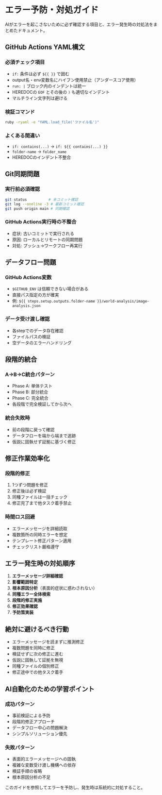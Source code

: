 # エラー予防・対処ガイド

AIがエラーを起こさないために必ず確認する項目と、エラー発生時の対処法をまとめたドキュメント。

## GitHub Actions YAML構文

### 必須チェック項目
- `if:` 条件は必ず `${{ }}` で囲む
- output名・env変数名にハイフン使用禁止（アンダースコア使用）
- `run: |` ブロック内のインデントは統一
- HEREDOCの `EOF` とその後の `)` も適切なインデント
- マルチライン文字列は避ける

### 検証コマンド
```bash
ruby -ryaml -e "YAML.load_file('ファイル名')"
```

### よくある間違い
- `if: contains(...)` → `if: ${{ contains(...) }}`
- `folder-name` → `folder_name`
- HEREDOCのインデント不整合

## Git同期問題

### 実行前必須確認
```bash
git status          # 未コミット確認
git log --oneline -3 # 最新コミット確認
git push origin main # 同期確認
```

### GitHub Actions実行時の不整合
- 症状: 古いコミットで実行される
- 原因: ローカルとリモートの同期問題
- 対処: プッシュ→ワークフロー再実行

## データフロー問題

### GitHub Actions変数
- `$GITHUB_ENV` は信頼できない場合がある
- 直接パス指定の方が確実
- 例: `${{ steps.setup.outputs.folder-name }}/world-analysis/image-analysis.json`

### データ受け渡し確認
- 各stepでのデータ存在確認
- ファイルパスの検証
- 空データのエラーハンドリング

## 段階的統合

### A→B→C統合パターン
- Phase A: 単体テスト
- Phase B: 部分統合
- Phase C: 完全統合
- 各段階で完全検証してから次へ

### 統合失敗時
- 前の段階に戻って確認
- データフローを端から端まで追跡
- 仮説に固執せず証拠に基づく修正

## 修正作業効率化

### 段階的修正
1. 1つずつ問題を修正
2. 修正後は必ず検証
3. 同種ファイルは一括チェック
4. 修正完了まで他タスク着手禁止

### 時間ロス回避
- エラーメッセージを詳細読取
- 複数箇所の同時エラーを想定
- テンプレート修正パターン適用
- チェックリスト厳格遵守

## エラー発生時の対処順序

1. **エラーメッセージ詳細確認**
2. **影響範囲特定**
3. **根本原因分析**（表面的症状に惑わされない）
4. **同種エラー全体検索**
5. **段階的修正実施**
6. **修正効果確認**
7. **予防策実装**

## 絶対に避けるべき行動

- エラーメッセージを読まずに推測修正
- 複数問題を同時に修正
- 検証せずに次の修正に進む
- 仮説に固執して証拠を無視
- 同種ファイルの個別修正
- 修正途中での他タスク着手

## AI自動化のための学習ポイント

### 成功パターン
- 事前検証による予防
- 段階的修正アプローチ
- データフロー中心の問題解決
- シンプルソリューション優先

### 失敗パターン
- 表面的エラーメッセージへの固執
- 複雑な変数受け渡し機構への依存
- 検証手順の省略
- 根本原因分析の不足

このガイドを参照してエラーを予防し、発生時は系統的に対処すること。